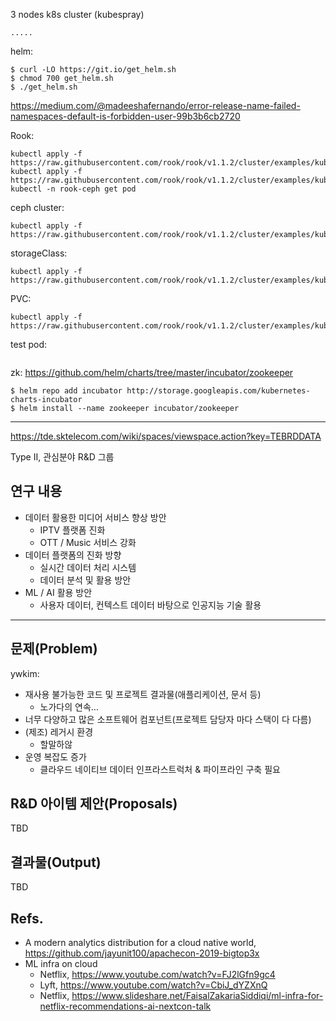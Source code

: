 3 nodes k8s cluster (kubespray)
```
.....
```

helm:
```
$ curl -LO https://git.io/get_helm.sh
$ chmod 700 get_helm.sh
$ ./get_helm.sh
```
https://medium.com/@madeeshafernando/error-release-name-failed-namespaces-default-is-forbidden-user-99b3b6cb2720

Rook:
```
kubectl apply -f https://raw.githubusercontent.com/rook/rook/v1.1.2/cluster/examples/kubernetes/ceph/common.yaml
kubectl apply -f https://raw.githubusercontent.com/rook/rook/v1.1.2/cluster/examples/kubernetes/ceph/operator.yaml
kubectl -n rook-ceph get pod
```
ceph cluster:
```
kubectl apply -f https://raw.githubusercontent.com/rook/rook/v1.1.2/cluster/examples/kubernetes/ceph/cluster.yaml
```

storageClass:
```
kubectl apply -f https://raw.githubusercontent.com/rook/rook/v1.1.2/cluster/examples/kubernetes/ceph/csi/rbd/storageclass.yaml
```

PVC:
```
kubectl apply -f https://raw.githubusercontent.com/rook/rook/v1.1.2/cluster/examples/kubernetes/ceph/csi/rbd/pvc.yaml
```

test pod:
```
```

zk:
https://github.com/helm/charts/tree/master/incubator/zookeeper
```
$ helm repo add incubator http://storage.googleapis.com/kubernetes-charts-incubator
$ helm install --name zookeeper incubator/zookeeper
```
----

https://tde.sktelecom.com/wiki/spaces/viewspace.action?key=TEBRDDATA

Type II, 관심분야 R&D 그룹


## 연구 내용
- 데이터 활용한 미디어 서비스 향상 방안
  - IPTV 플랫폼 진화
  - OTT / Music 서비스 강화
- 데이터 플랫폼의 진화 방향
  - 실시간 데이터 처리 시스템
  - 데이터 분석 및 활용 방안
- ML / AI 활용 방안
  - 사용자 데이터, 컨텍스트 데이터 바탕으로 인공지능 기술 활용

----

## 문제(Problem)

ywkim:
- 재사용 불가능한 코드 및 프로젝트 결과물(애플리케이션, 문서 등)
  - 노가다의 연속...
- 너무 다양하고 많은 소프트웨어 컴포넌트(프로젝트 담당자 마다 스택이 다 다름)
- (제조) 레거시 환경
  - 할말하않
- 운영 복잡도 증가
  - 클라우드 네이티브 데이터 인프라스트럭처 & 파이프라인 구축 필요


## R&D 아이템 제안(Proposals)

TBD

## 결과물(Output)

TBD

## Refs.
- A modern analytics distribution for a cloud native world, https://github.com/jayunit100/apachecon-2019-bigtop3x
- ML infra on cloud
  - Netflix, https://www.youtube.com/watch?v=FJ2lGfn9gc4
  - Lyft, https://www.youtube.com/watch?v=CbiJ_dYZXnQ
  - Netflix, https://www.slideshare.net/FaisalZakariaSiddiqi/ml-infra-for-netflix-recommendations-ai-nextcon-talk
  